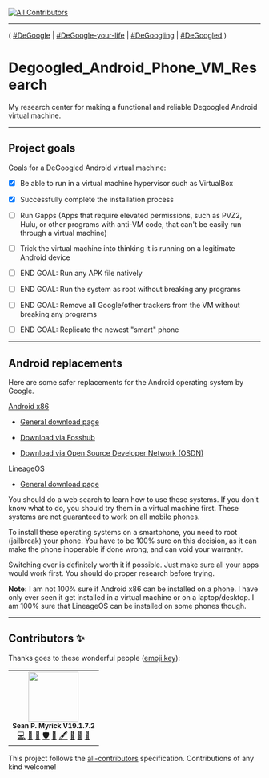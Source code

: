 
<!-- ALL-CONTRIBUTORS-BADGE:START - Do not remove or modify this section -->
[![All Contributors](https://img.shields.io/badge/all_contributors-1-orange.svg?style=flat-square)](#contributors-)
<!-- ALL-CONTRIBUTORS-BADGE:END -->
***

( [#DeGoogle](https://github.com/topics/Degoogle/) | [#DeGoogle-your-life](https://github.com/topics/Degoogle-your-life/) | [#DeGoogling](https://github.com/topics/Degoogling/) | [#DeGoogled](https://github.com/topics/Degoogled/) ) 

# Degoogled_Android_Phone_VM_Research
My research center for making a functional and reliable Degoogled Android virtual machine.

***

## Project goals

Goals for a DeGoogled Android virtual machine:

- [x] Be able to run in a virtual machine hypervisor such as VirtualBox

- [x] Successfully complete the installation process

- [ ] Run Gapps (Apps that require elevated permissions, such as PVZ2, Hulu, or other programs with anti-VM code, that can't be easily run through a virtual machine)

- [ ] Trick the virtual machine into thinking it is running on a legitimate Android device

- [ ] END GOAL: Run any APK file natively

- [ ] END GOAL: Run the system as root without breaking any programs

- [ ] END GOAL: Remove all Google/other trackers from the VM without breaking any programs

- [ ] END GOAL: Replicate the newest "smart" phone

***

## Android replacements

Here are some safer replacements for the Android operating system by Google.

[Android x86](https://www.android-x86.org/)

* [General download page](https://www.android-x86.org/download.html)

- [Download via Fosshub](https://www.fosshub.com/Android-x86.html)

- [Download via Open Source Developer Network (OSDN)](https://osdn.net/projects/android-x86/releases)

[LineageOS](https://lineageos.org/)

* [General download page](https://download.lineageos.org/)

You should do a web search to learn how to use these systems. If you don't know what to do, you should try them in a virtual machine first. These systems are not guaranteed to work on all mobile phones.

To install these operating systems on a smartphone, you need to root (jailbreak) your phone. You have to be 100% sure on this decision, as it can make the phone inoperable if done wrong, and can void your warranty.

Switching over is definitely worth it if possible. Just make sure all your apps would work first. You should do proper research before trying.

**Note:** I am not 100% sure if Android x86 can be installed on a phone. I have only ever seen it get installed in a virtual machine or on a laptop/desktop. I am 100% sure that LineageOS can be installed on some phones though.

***

## Contributors ✨

Thanks goes to these wonderful people ([emoji key](https://allcontributors.org/docs/en/emoji-key)):

<!-- ALL-CONTRIBUTORS-LIST:START - Do not remove or modify this section -->
<!-- prettier-ignore-start -->
<!-- markdownlint-disable -->
<table>
  <tr>
    <td align="center"><a href="https://gist.github.com/seanpm2001/7e40a0e13c066a57577d8200b1afc6a3"><img src="https://avatars.githubusercontent.com/u/65933340?v=4?s=100" width="100px;" alt=""/><br /><sub><b>Sean P. Myrick V19.1.7.2</b></sub></a><br /><a href="https://github.com/seanpm2001/Degoogled_Android_Phone_VM_Research/commits?author=seanpm2001" title="Code">💻</a> <a href="https://github.com/seanpm2001/Degoogled_Android_Phone_VM_Research/commits?author=seanpm2001" title="Documentation">📖</a> <a href="#projectManagement-seanpm2001" title="Project Management">📆</a> <a href="#security-seanpm2001" title="Security">🛡️</a> <a href="#data-seanpm2001" title="Data">🔣</a> <a href="#content-seanpm2001" title="Content">🖋</a> <a href="#design-seanpm2001" title="Design">🎨</a> <a href="#maintenance-seanpm2001" title="Maintenance">🚧</a> <a href="#ideas-seanpm2001" title="Ideas, Planning, & Feedback">🤔</a></td>
  </tr>
</table>

<!-- markdownlint-restore -->
<!-- prettier-ignore-end -->

<!-- ALL-CONTRIBUTORS-LIST:END -->

This project follows the [all-contributors](https://github.com/all-contributors/all-contributors) specification. Contributions of any kind welcome!
